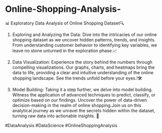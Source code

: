 # Online-Shopping-Analysis-

📊 Exploratory Data Analysis of Online Shopping Dataset🔍 

1) Exploring and Analyzing the Data: Dive into the intricacies of our online shopping dataset as we uncover hidden patterns, trends, and insights. From understanding customer behavior to identifying key variables, we leave no stone unturned in the exploration phase.📈 


2) Data Visualization: Experience the story behind the numbers through compelling visualizations. Our graphs, charts, and heatmaps bring the data to life, providing a clear and intuitive understanding of the online shopping landscape. See the trends unfold before your eyes.!🛠️ 


3) Model Building: Taking it a step further, we delve into model building. Witness the application of advanced techniques to predict, classify, or optimize based on our findings. Uncover the power of data-driven decision-making in the realm of online shopping.Join us on this analytical journey as we unravel the secrets hidden within the dataset, turning raw data into actionable insights. 🚀


#DataAnalysis #DataScience #OnlineShoppingAnalysis